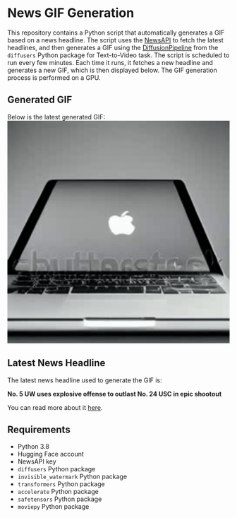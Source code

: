 # News GIF Generation
This repository contains a Python script that automatically generates a GIF based on a news headline. The script uses the [NewsAPI](https://newsapi.org/) to fetch the latest headlines, and then generates a GIF using the [DiffusionPipeline](https://github.com/huggingface/diffusers) from the `diffusers` Python package for Text-to-Video task.
The script is scheduled to run every few minutes. Each time it runs, it fetches a new headline and generates a new GIF, which is then displayed below. The GIF generation process is performed on a GPU.

## Generated GIF
Below is the latest generated GIF:
![Generated GIF](output.gif?raw=true&v=1699241616)

## Latest News Headline
The latest news headline used to generate the GIF is:

**No. 5 UW uses explosive offense to outlast No. 24 USC in epic shootout**

You can read more about it [here](https://www.seattletimes.com/sports/uw-husky-football/no-5-uw-uses-explosive-offense-to-outlast-no-24-usc-in-epic-shootout/).

## Requirements
- Python 3.8
- Hugging Face account
- NewsAPI key
- `diffusers` Python package
- `invisible_watermark` Python package
- `transformers` Python package
- `accelerate` Python package
- `safetensors` Python package
- `moviepy` Python package
